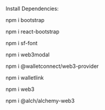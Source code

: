 Install Dependencies:

npm i bootstrap

npm i react-bootstrap

npm i sf-font

npm i web3modal

npm i @walletconnect/web3-provider

npm i walletlink

npm i web3

npm i @alch/alchemy-web3
